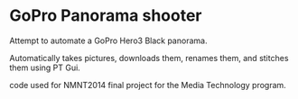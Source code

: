 GoPro Panorama shooter
========

Attempt to automate a GoPro Hero3 Black panorama.

Automatically takes pictures, downloads them, renames them, and stitches them using PT Gui.

code used for NMNT2014 final project for the Media Technology program.